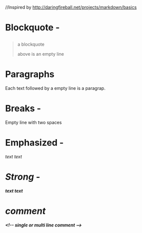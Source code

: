 //Inspired by http://daringfireball.net/projects/markdown/basics
# Blockquote - <blockquote />

> a blockquote
> 
> above is an empty line

# Paragraphs

Each text followed by a empty line is a paragrap.

# Breaks - <br />

Empty line with two spaces

# Emphasized - <em />

*text*
_text_

# Strong - <strong />

**text**
__text__

# comment

\<\!\-\- single
or multi
line comment
\-\-\>
